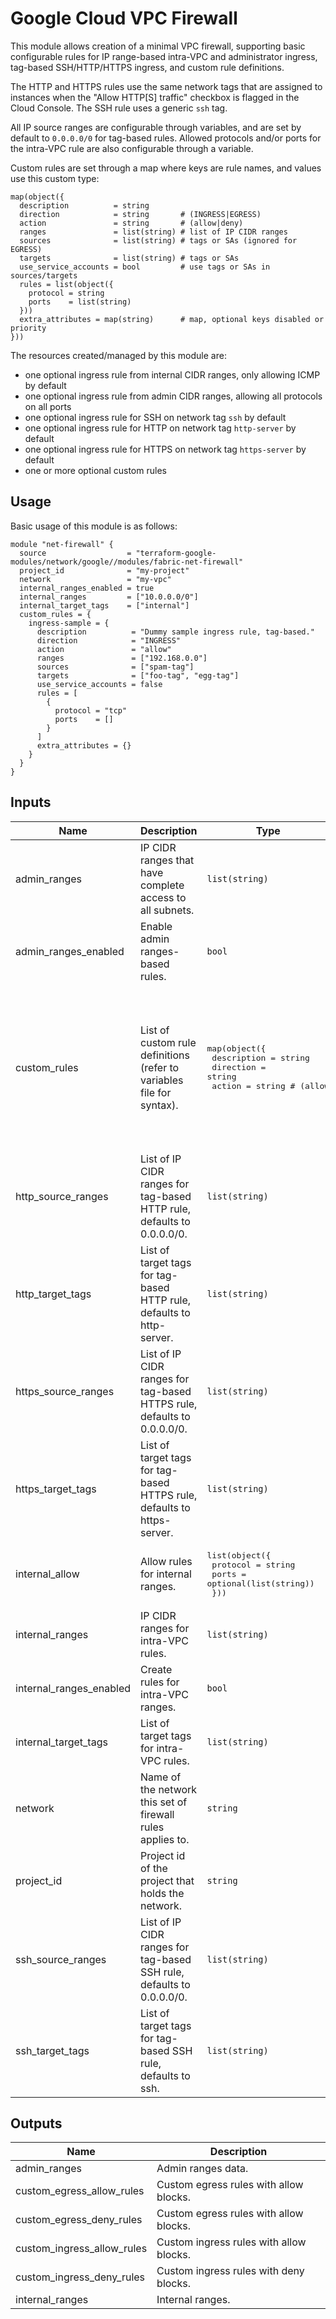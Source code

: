 # Google Cloud VPC Firewall

This module allows creation of a minimal VPC firewall, supporting basic configurable rules for IP range-based intra-VPC and administrator ingress,  tag-based SSH/HTTP/HTTPS ingress, and custom rule definitions.

The HTTP and HTTPS rules use the same network tags that are assigned to instances when the "Allow HTTP[S] traffic" checkbox is flagged in the Cloud Console. The SSH rule uses a generic `ssh` tag.

All IP source ranges are configurable through variables, and are set by default to `0.0.0.0/0` for tag-based rules. Allowed protocols and/or ports for the intra-VPC rule are also configurable through a variable.

Custom rules are set through a map where keys are rule names, and values use this custom type:

```hcl
map(object({
  description          = string
  direction            = string       # (INGRESS|EGRESS)
  action               = string       # (allow|deny)
  ranges               = list(string) # list of IP CIDR ranges
  sources              = list(string) # tags or SAs (ignored for EGRESS)
  targets              = list(string) # tags or SAs
  use_service_accounts = bool         # use tags or SAs in sources/targets
  rules = list(object({
    protocol = string
    ports    = list(string)
  }))
  extra_attributes = map(string)      # map, optional keys disabled or priority
}))
```

The resources created/managed by this module are:

- one optional ingress rule from internal CIDR ranges, only allowing ICMP by default
- one optional ingress rule from admin CIDR ranges, allowing all protocols on all ports
- one optional ingress rule for SSH on network tag `ssh` by default
- one optional ingress rule for HTTP on network tag `http-server` by default
- one optional ingress rule for HTTPS on network tag `https-server` by default
- one or more optional custom rules


## Usage

Basic usage of this module is as follows:

```hcl
module "net-firewall" {
  source                  = "terraform-google-modules/network/google//modules/fabric-net-firewall"
  project_id              = "my-project"
  network                 = "my-vpc"
  internal_ranges_enabled = true
  internal_ranges         = ["10.0.0.0/0"]
  internal_target_tags    = ["internal"]
  custom_rules = {
    ingress-sample = {
      description          = "Dummy sample ingress rule, tag-based."
      direction            = "INGRESS"
      action               = "allow"
      ranges               = ["192.168.0.0"]
      sources              = ["spam-tag"]
      targets              = ["foo-tag", "egg-tag"]
      use_service_accounts = false
      rules = [
        {
          protocol = "tcp"
          ports    = []
        }
      ]
      extra_attributes = {}
    }
  }
}
```

<!-- BEGINNING OF PRE-COMMIT-TERRAFORM DOCS HOOK -->
## Inputs

| Name | Description | Type | Default | Required |
|------|-------------|------|---------|:--------:|
| admin\_ranges | IP CIDR ranges that have complete access to all subnets. | `list(string)` | `[]` | no |
| admin\_ranges\_enabled | Enable admin ranges-based rules. | `bool` | `false` | no |
| custom\_rules | List of custom rule definitions (refer to variables file for syntax). | <pre>map(object({<br>    description          = string<br>    direction            = string<br>    action               = string # (allow|deny)<br>    ranges               = list(string)<br>    sources              = list(string)<br>    targets              = list(string)<br>    use_service_accounts = bool<br>    rules = list(object({<br>      protocol = string<br>      ports    = list(string)<br>    }))<br>    extra_attributes = map(string)<br>  }))</pre> | `{}` | no |
| http\_source\_ranges | List of IP CIDR ranges for tag-based HTTP rule, defaults to 0.0.0.0/0. | `list(string)` | <pre>[<br>  "0.0.0.0/0"<br>]</pre> | no |
| http\_target\_tags | List of target tags for tag-based HTTP rule, defaults to http-server. | `list(string)` | <pre>[<br>  "http-server"<br>]</pre> | no |
| https\_source\_ranges | List of IP CIDR ranges for tag-based HTTPS rule, defaults to 0.0.0.0/0. | `list(string)` | <pre>[<br>  "0.0.0.0/0"<br>]</pre> | no |
| https\_target\_tags | List of target tags for tag-based HTTPS rule, defaults to https-server. | `list(string)` | <pre>[<br>  "https-server"<br>]</pre> | no |
| internal\_allow | Allow rules for internal ranges. | <pre>list(object({<br>    protocol = string<br>    ports    = optional(list(string))<br>  }))</pre> | <pre>[<br>  {<br>    "protocol": "icmp"<br>  }<br>]</pre> | no |
| internal\_ranges | IP CIDR ranges for intra-VPC rules. | `list(string)` | `[]` | no |
| internal\_ranges\_enabled | Create rules for intra-VPC ranges. | `bool` | `false` | no |
| internal\_target\_tags | List of target tags for intra-VPC rules. | `list(string)` | `[]` | no |
| network | Name of the network this set of firewall rules applies to. | `string` | n/a | yes |
| project\_id | Project id of the project that holds the network. | `string` | n/a | yes |
| ssh\_source\_ranges | List of IP CIDR ranges for tag-based SSH rule, defaults to 0.0.0.0/0. | `list(string)` | <pre>[<br>  "0.0.0.0/0"<br>]</pre> | no |
| ssh\_target\_tags | List of target tags for tag-based SSH rule, defaults to ssh. | `list(string)` | <pre>[<br>  "ssh"<br>]</pre> | no |

## Outputs

| Name | Description |
|------|-------------|
| admin\_ranges | Admin ranges data. |
| custom\_egress\_allow\_rules | Custom egress rules with allow blocks. |
| custom\_egress\_deny\_rules | Custom egress rules with allow blocks. |
| custom\_ingress\_allow\_rules | Custom ingress rules with allow blocks. |
| custom\_ingress\_deny\_rules | Custom ingress rules with deny blocks. |
| internal\_ranges | Internal ranges. |

<!-- END OF PRE-COMMIT-TERRAFORM DOCS HOOK -->
